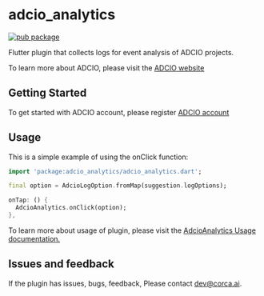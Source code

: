 #  adcio_analytics
[![pub package](https://img.shields.io/pub/v/adcio_analytics.svg)](https://pub.dev/packages/adcio_analytics)

Flutter plugin that collects logs for event analysis of ADCIO projects.

To learn more about ADCIO, please visit the [ADCIO website](https://www.adcio.ai/)

## Getting Started
To get started with ADCIO account, please register [ADCIO account](https://app.adcio.ai/en/)

## Usage
This is a simple example of using the onClick function:
```dart
import 'package:adcio_analytics/adcio_analytics.dart';

final option = AdcioLogOption.fromMap(suggestion.logOptions);

onTap: () {
  AdcioAnalytics.onClick(option);
},
```
To learn more about usage of plugin, please visit the [AdcioAnalytics Usage documentation.](https://docs.adcio.ai/en/sdk/log-collection/flutter)

## Issues and feedback
If the plugin has issues, bugs, feedback, Please contact <dev@corca.ai>.